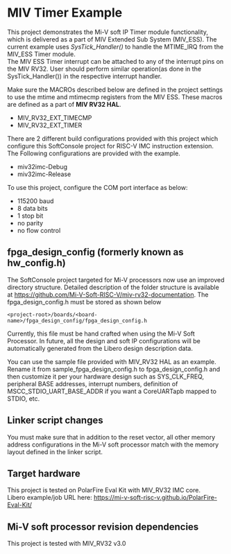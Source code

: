 
# MIV Timer Example

This project demonstrates the Mi-V soft IP Timer module functionality, which is delivered as a
part of MIV Extended Sub System (MIV_ESS).
The current example uses *SysTick_Handler()* to handle the MTIME_IRQ from the
MIV_ESS Timer module.           
The MIV ESS Timer interrupt can be attached to any of the interrupt pins on the
MIV RV32. User should perform similar operation(as done in the SysTick_Handler())
in the respective interrupt handler.


Make sure the MACROs described below are defined in the project settings to use
the mtime and mtimecmp registers from the MIV ESS. These macros are defined as
a part of **MIV RV32 HAL**.
 - MIV_RV32_EXT_TIMECMP
 - MIV_RV32_EXT_TIMER

There are 2 different build configurations provided with this project which configure
this SoftConsole project for RISC-V IMC instruction extension.
The Following configurations are provided with the example.
 - miv32imc-Debug
 - miv32imc-Release

 To use this project, configure the COM port interface as below:
  - 115200 baud
  - 8 data bits
  - 1 stop bit
  - no parity
  - no flow control

## fpga_design_config (formerly known as hw_config.h)
The SoftConsole project targeted for Mi-V processors now use an improved
directory structure. Detailed description of the folder structure is available
at https://github.com/Mi-V-Soft-RISC-V/miv-rv32-documentation.
The fpga_design_config.h must be stored as shown below

`
    <project-root>/boards/<board-name>/fpga_design_config/fpga_design_config.h
`

Currently, this file must be hand crafted when using the Mi-V Soft Processor.
In future, all the design and soft IP configurations will be automatically
generated from the Libero design description data.

You can use the sample file provided with MIV_RV32 HAL as an example.
Rename it from sample_fpga_design_config.h to fpga_design_config.h and then
customize it per your hardware design such as SYS_CLK_FREQ, peripheral
BASE addresses, interrupt numbers, definition of MSCC_STDIO_UART_BASE_ADDR if
you want a CoreUARTapb mapped to STDIO, etc.

## Linker script changes

You must make sure that in addition to the reset vector, all other memory address
configurations in the Mi-V soft processor match with the memory layout defined
in the linker script.

## Target hardware
This project is tested on PolarFire Eval Kit with MIV_RV32 IMC core.    
Libero example/job URL here:
https://mi-v-soft-risc-v.github.io/PolarFire-Eval-Kit/

## Mi-V soft processor revision dependencies
This project is tested with MIV_RV32 v3.0
